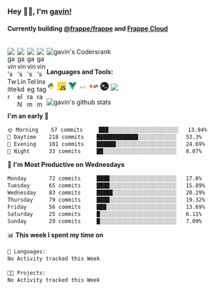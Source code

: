 <!--
**gavindsouza/gavindsouza** is a ✨ _special_ ✨ repository because its `README.md` (this file) appears on your GitHub profile.
-->

### Hey 👋🏽, I'm [gavin!](https://www.linkedin.com/in/gavin-d-souza-19821312a/)

#### Currently building [@frappe/frappe](https://github.com/frappe/frappe) and [Frappe Cloud](https://frappecloud.com)


<br/>

<a href="https://twitter.com/itbegavin">
  <img align="left" alt="gavin's Twitter" width="22px" src="https://cdn.jsdelivr.net/npm/simple-icons@v3/icons/twitter.svg" />
</a>
<a href="https://www.linkedin.com/in/gavin-d-souza-19821312a/">
  <img align="left" alt="gavin's LinkdeIN" width="22px" src="https://cdn.jsdelivr.net/npm/simple-icons@v3/icons/linkedin.svg" />
</a>
<a href="https://t.me/gavindsouza">
  <img align="left" alt="gavin's Telegram" width="22px" src="https://cdn.jsdelivr.net/npm/simple-icons@v3/icons/telegram.svg" />
</a>
<a href="https://www.instagram.com/gavinxdsouza/">
  <img align="left" alt="gavin's Instagram" width="22px" src="https://cdn.jsdelivr.net/npm/simple-icons@v3/icons/instagram.svg" />
</a>
<a href="https://profile.codersrank.io/user/gavindsouza">
  <img align="left" alt="gavin's Codersrank" height="22px" src="https://simpleicons.org/icons/codersrank.svg" />
</a>

<a href="https://visitor-badge.laobi.icu/badge?page_id=gavindsouza.visitor-badge"></a>

<br />


**Languages and Tools:**

<code><img height="20" src="https://raw.githubusercontent.com/github/explore/80688e429a7d4ef2fca1e82350fe8e3517d3494d/topics/python/python.png"></code>
<code><img height="20" src="https://raw.githubusercontent.com/github/explore/80688e429a7d4ef2fca1e82350fe8e3517d3494d/topics/javascript/javascript.png"></code>
<code><img height="20" src="https://raw.githubusercontent.com/github/explore/80688e429a7d4ef2fca1e82350fe8e3517d3494d/topics/vue/vue.png"></code>
<code><img height="20" src="https://raw.githubusercontent.com/github/explore/80688e429a7d4ef2fca1e82350fe8e3517d3494d/topics/mysql/mysql.png"></code>
<code><img height="20" src="https://raw.githubusercontent.com/github/explore/80688e429a7d4ef2fca1e82350fe8e3517d3494d/topics/git/git.png"></code>
<code><img height="20" src="https://raw.githubusercontent.com/github/explore/80688e429a7d4ef2fca1e82350fe8e3517d3494d/topics/terminal/terminal.png"></code>
<code><img height="20" src="https://raw.githubusercontent.com/frappe/frappe/develop/.github/frappe-framework-logo.svg"></code>


![gavin's github stats](https://github-readme-stats.vercel.app/api?username=gavindsouza&show_icons=true&hide_border=true)


<!--START_SECTION:waka-->
**I'm an early 🐤** 

```text
🌞 Morning    57 commits     ███░░░░░░░░░░░░░░░░░░░░░░   13.94% 
🌆 Daytime    218 commits    █████████████░░░░░░░░░░░░   53.3% 
🌃 Evening    101 commits    ██████░░░░░░░░░░░░░░░░░░░   24.69% 
🌙 Night      33 commits     ██░░░░░░░░░░░░░░░░░░░░░░░   8.07%

```
📅 **I'm Most Productive on Wednesdays** 

```text
Monday       72 commits     ████░░░░░░░░░░░░░░░░░░░░░   17.6% 
Tuesday      65 commits     ████░░░░░░░░░░░░░░░░░░░░░   15.89% 
Wednesday    83 commits     █████░░░░░░░░░░░░░░░░░░░░   20.29% 
Thursday     79 commits     ████░░░░░░░░░░░░░░░░░░░░░   19.32% 
Friday       56 commits     ███░░░░░░░░░░░░░░░░░░░░░░   13.69% 
Saturday     25 commits     █░░░░░░░░░░░░░░░░░░░░░░░░   6.11% 
Sunday       29 commits     █░░░░░░░░░░░░░░░░░░░░░░░░   7.09%

```


📊 **This week I spent my time on** 

```text
💬 Languages: 
No Activity tracked this Week

🐱‍💻 Projects: 
No Activity tracked this Week

```


<!--END_SECTION:waka-->